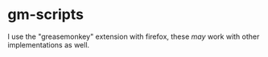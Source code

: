 gm-scripts
==========

I use the "greasemonkey" extension with firefox, these *may* work with other
implementations as well.
